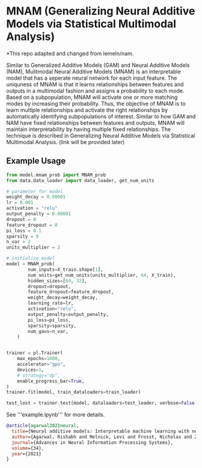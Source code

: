 # MNAM (Generalizing Neural Additive Models via Statistical Multimodal Analysis)

*This repo adapted and changed from lemeln/nam.

Similar to Generalized Additive Models (GAM) and Neural Additive Models (NAM), Mulitmodal Neural Additive Models (MNAM) is an interpretable model that has a seperate neural network for each input feature. The uniquness of MNAM is that it learns relationships between features and outputs in a multimodal fashion and assigns a probability to each mode. Based on a subpopulation, MNAM will activate one or more matching modes by increasing their probability. Thus, the objective of MNAM is to learn multiple relationships and activate the right relationships by automatically identifying subpopulations of interest. Similar to how GAM and NAM have fixed relationships between features and outputs, MNAM will maintain interpretability by having multiple fixed relationships. The technique is described in Generalizing Neural Additive Models via Statistical Multimodal Analysis. (link will be provided later)


## Example Usage

```python
from model.mnam_prob import MNAM_prob
from data.data_loader import data_loader, get_num_units

# parameter for model
weight_decay = 0.00001
lr = 0.001
activation = "relu"
output_penalty = 0.00001
dropout = 0
feature_dropout = 0
pi_loss = 0.1
sparsity = 0
n_var = 2
units_multiplier = 2

# initialize model
model = MNAM_prob(
        num_inputs=X_train.shape[1],
        num_units=get_num_units(units_multiplier, 64, X_train),
        hidden_sizes=[64, 32],
        dropout=dropout,
        feature_dropout=feature_dropout,
        weight_decay=weight_decay,
        learning_rate=lr,
        activation="relu",
        output_penalty=output_penalty,
        pi_loss=pi_loss,
        sparsity=sparsity,
        num_gaus=n_var,
    )


trainer = pl.Trainer(
    max_epochs=1000,
    accelerator="gpu",
    devices=1,
    # strategy="dp",
    enable_progress_bar=True,
)
trainer.fit(model, train_dataloaders=train_loader)

test_lost = trainer.test(model, dataloaders=test_loader, verbose=False)
```
See '''example.ipynb''' for more details.


```bibtex
@article{agarwal2021neural,
  title={Neural additive models: Interpretable machine learning with neural nets},
  author={Agarwal, Rishabh and Melnick, Levi and Frosst, Nicholas and Zhang, Xuezhou and Lengerich, Ben and Caruana, Rich and Hinton, Geoffrey E},
  journal={Advances in Neural Information Processing Systems},
  volume={34},
  year={2021}
}
```